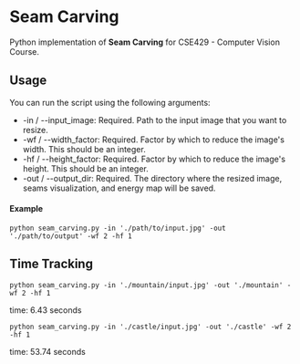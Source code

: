 # Seam Carving

Python implementation of **Seam Carving** for CSE429 - Computer Vision Course. 

## Usage

You can run the script using the following arguments:
- -in / --input_image: Required. Path to the input image that you want to resize.
- -wf / --width_factor: Required. Factor by which to reduce the image's width. This should be an integer.
- -hf / --height_factor: Required. Factor by which to reduce the image's height. This should be an integer.
- -out / --output_dir: Required. The directory where the resized image, seams visualization, and energy map will be saved.

#### Example
``` 
python seam_carving.py -in './path/to/input.jpg' -out './path/to/output' -wf 2 -hf 1
```

## Time Tracking
```
python seam_carving.py -in './mountain/input.jpg' -out './mountain' -wf 2 -hf 1
```
time: 6.43 seconds

```
python seam_carving.py -in './castle/input.jpg' -out './castle' -wf 2 -hf 1
```
time: 53.74 seconds
